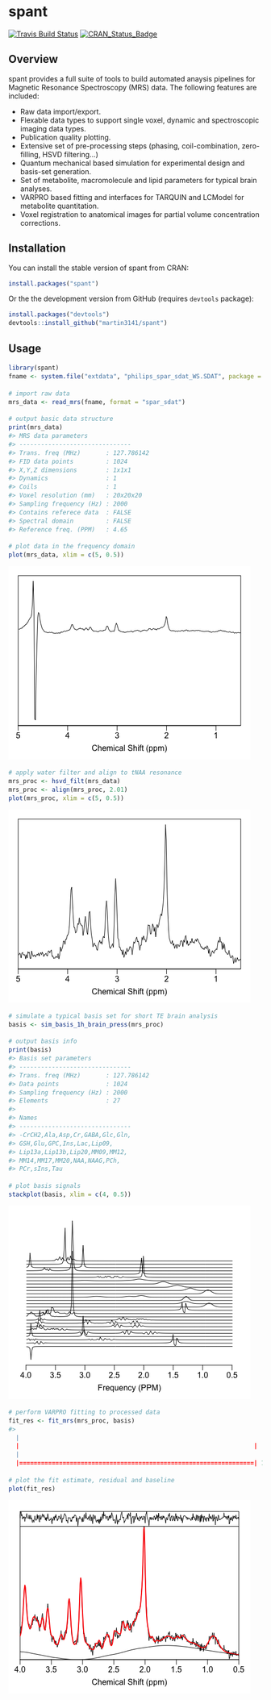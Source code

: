 
<!-- README.md is generated from README.Rmd. Please edit that file -->
spant
=====

[![Travis Build Status](https://travis-ci.org/martin3141/spant.svg?branch=master)](https://travis-ci.org/martin3141/spant) [![CRAN\_Status\_Badge](http://www.r-pkg.org/badges/version/spant)](https://cran.r-project.org/package=spant)

Overview
--------

spant provides a full suite of tools to build automated anaysis pipelines for Magnetic Resonance Spectroscopy (MRS) data. The following features are included:

-   Raw data import/export.
-   Flexable data types to support single voxel, dynamic and spectroscopic imaging data types.
-   Publication quality plotting.
-   Extensive set of pre-processing steps (phasing, coil-combination, zero-filling, HSVD filtering...)
-   Quantum mechanical based simulation for experimental design and basis-set generation.
-   Set of metabolite, macromolecule and lipid parameters for typical brain analyses.
-   VARPRO based fitting and interfaces for TARQUIN and LCModel for metabolite quantitation.
-   Voxel registration to anatomical images for partial volume concentration corrections.

Installation
------------

You can install the stable version of spant from CRAN:

``` r
install.packages("spant")
```

Or the the development version from GitHub (requires `devtools` package):

``` r
install.packages("devtools")
devtools::install_github("martin3141/spant")
```

Usage
-----

``` r
library(spant)
fname <- system.file("extdata", "philips_spar_sdat_WS.SDAT", package = "spant")

# import raw data
mrs_data <- read_mrs(fname, format = "spar_sdat")

# output basic data structure
print(mrs_data)
#> MRS data parameters
#> -------------------------------
#> Trans. freq (MHz)       : 127.786142
#> FID data points         : 1024
#> X,Y,Z dimensions        : 1x1x1
#> Dynamics                : 1
#> Coils                   : 1
#> Voxel resolution (mm)   : 20x20x20
#> Sampling frequency (Hz) : 2000
#> Contains referece data  : FALSE
#> Spectral domain         : FALSE
#> Reference freq. (PPM)   : 4.65

# plot data in the frequency domain
plot(mrs_data, xlim = c(5, 0.5))
```

![](README-import-1.png)

``` r
# apply water filter and align to tNAA resonance
mrs_proc <- hsvd_filt(mrs_data)
mrs_proc <- align(mrs_proc, 2.01)
plot(mrs_proc, xlim = c(5, 0.5))
```

![](README-processing-1.png)

``` r
# simulate a typical basis set for short TE brain analysis
basis <- sim_basis_1h_brain_press(mrs_proc)

# output basis info
print(basis)
#> Basis set parameters
#> -------------------------------
#> Trans. freq (MHz)       : 127.786142
#> Data points             : 1024
#> Sampling frequency (Hz) : 2000
#> Elements                : 27
#> 
#> Names
#> -------------------------------
#> -CrCH2,Ala,Asp,Cr,GABA,Glc,Gln,
#> GSH,Glu,GPC,Ins,Lac,Lip09,
#> Lip13a,Lip13b,Lip20,MM09,MM12,
#> MM14,MM17,MM20,NAA,NAAG,PCh,
#> PCr,sIns,Tau

# plot basis signals
stackplot(basis, xlim = c(4, 0.5))
```

![](README-basis_sim-1.png)

``` r
# perform VARPRO fitting to processed data
fit_res <- fit_mrs(mrs_proc, basis)
#> 
  |                                                                       
  |                                                                 |   0%
  |                                                                       
  |=================================================================| 100%

# plot the fit estimate, residual and baseline
plot(fit_res)
```

![](README-fitting-1.png)
